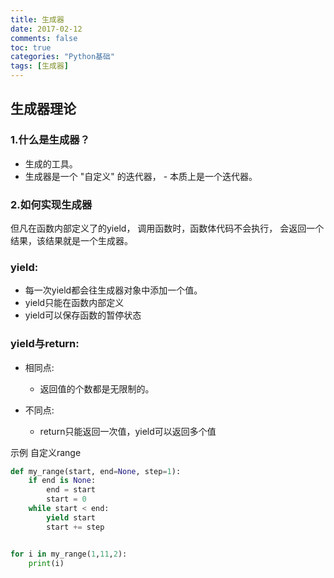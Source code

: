 ```yaml
---
title: 生成器
date: 2017-02-12
comments: false
toc: true
categories: "Python基础"
tags: [生成器]
---
```


##  生成器理论
### 1.什么是生成器？
- 生成的工具。
- 生成器是一个 "自定义" 的迭代器， - 本质上是一个迭代器。

### 2.如何实现生成器
但凡在函数内部定义了的yield，
调用函数时，函数体代码不会执行，
会返回一个结果，该结果就是一个生成器。

### yield:
- 每一次yield都会往生成器对象中添加一个值。
- yield只能在函数内部定义
- yield可以保存函数的暂停状态

### yield与return:
- 相同点:
    - 返回值的个数都是无限制的。

- 不同点:
    - return只能返回一次值，yield可以返回多个值


示例 自定义range
```python
def my_range(start, end=None, step=1):
    if end is None:
        end = start
        start = 0
    while start < end:
        yield start
        start += step


for i in my_range(1,11,2):
    print(i)
```